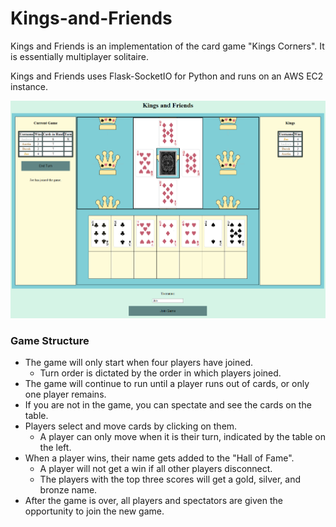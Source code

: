 # Kings-and-Friends
Kings and Friends is an implementation of the card game "Kings Corners". It is essentially multiplayer solitaire.

Kings and Friends uses Flask-SocketIO for Python and runs on an AWS EC2 instance. 

<img src="https://github.com/AndrewAJoh/Kings-and-Friends/blob/master/Kings.PNG">

### Game Structure
* The game will only start when four players have joined.
  * Turn order is dictated by the order in which players joined.
* The game will continue to run until a player runs out of cards, or only one player remains.
* If you are not in the game, you can spectate and see the cards on the table.
* Players select and move cards by clicking on them.
  * A player can only move when it is their turn, indicated by the table on the left.
* When a player wins, their name gets added to the "Hall of Fame".
  * A player will not get a win if all other players disconnect.
  * The players with the top three scores will get a gold, silver, and bronze name.
* After the game is over, all players and spectators are given the opportunity to join the new game.
